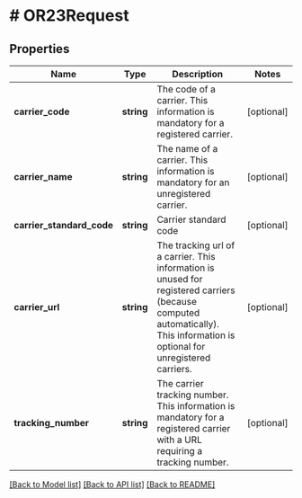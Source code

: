 # # OR23Request

## Properties

Name | Type | Description | Notes
------------ | ------------- | ------------- | -------------
**carrier_code** | **string** | The code of a carrier. This information is mandatory for a registered carrier. | [optional]
**carrier_name** | **string** | The name of a carrier. This information is mandatory for an unregistered carrier. | [optional]
**carrier_standard_code** | **string** | Carrier standard code | [optional]
**carrier_url** | **string** | The tracking url of a carrier. This information is unused for registered carriers (because computed automatically). This information is optional for unregistered carriers. | [optional]
**tracking_number** | **string** | The carrier tracking number. This information is mandatory for a registered carrier with a URL requiring a tracking number. | [optional]

[[Back to Model list]](../../README.md#models) [[Back to API list]](../../README.md#endpoints) [[Back to README]](../../README.md)
